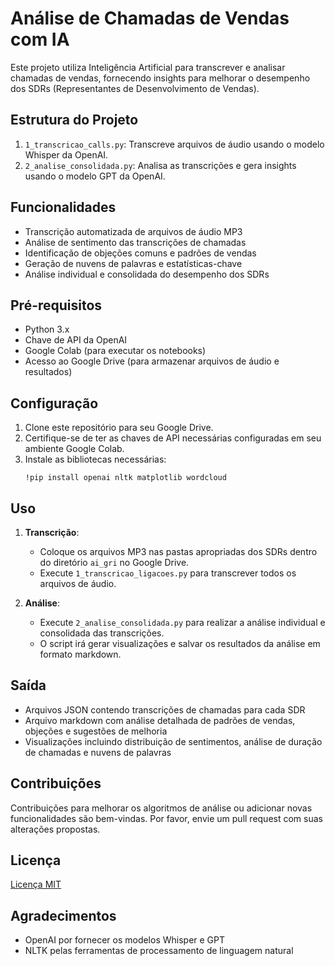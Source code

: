# Análise de Chamadas de Vendas com IA

Este projeto utiliza Inteligência Artificial para transcrever e analisar chamadas de vendas, fornecendo insights para melhorar o desempenho dos SDRs (Representantes de Desenvolvimento de Vendas).

## Estrutura do Projeto

1. `1_transcricao_calls.py`: Transcreve arquivos de áudio usando o modelo Whisper da OpenAI.
2. `2_analise_consolidada.py`: Analisa as transcrições e gera insights usando o modelo GPT da OpenAI.

## Funcionalidades

- Transcrição automatizada de arquivos de áudio MP3
- Análise de sentimento das transcrições de chamadas
- Identificação de objeções comuns e padrões de vendas
- Geração de nuvens de palavras e estatísticas-chave
- Análise individual e consolidada do desempenho dos SDRs

## Pré-requisitos

- Python 3.x
- Chave de API da OpenAI
- Google Colab (para executar os notebooks)
- Acesso ao Google Drive (para armazenar arquivos de áudio e resultados)

## Configuração

1. Clone este repositório para seu Google Drive.
2. Certifique-se de ter as chaves de API necessárias configuradas em seu ambiente Google Colab.
3. Instale as bibliotecas necessárias:
   ```
   !pip install openai nltk matplotlib wordcloud
   ```

## Uso

1. **Transcrição**:
   - Coloque os arquivos MP3 nas pastas apropriadas dos SDRs dentro do diretório `ai_gri` no Google Drive.
   - Execute `1_transcricao_ligacoes.py` para transcrever todos os arquivos de áudio.

2. **Análise**:
   - Execute `2_analise_consolidada.py` para realizar a análise individual e consolidada das transcrições.
   - O script irá gerar visualizações e salvar os resultados da análise em formato markdown.

## Saída

- Arquivos JSON contendo transcrições de chamadas para cada SDR
- Arquivo markdown com análise detalhada de padrões de vendas, objeções e sugestões de melhoria
- Visualizações incluindo distribuição de sentimentos, análise de duração de chamadas e nuvens de palavras

## Contribuições

Contribuições para melhorar os algoritmos de análise ou adicionar novas funcionalidades são bem-vindas. Por favor, envie um pull request com suas alterações propostas.

## Licença

[Licença MIT](LICENSE)

## Agradecimentos

- OpenAI por fornecer os modelos Whisper e GPT
- NLTK pelas ferramentas de processamento de linguagem natural
